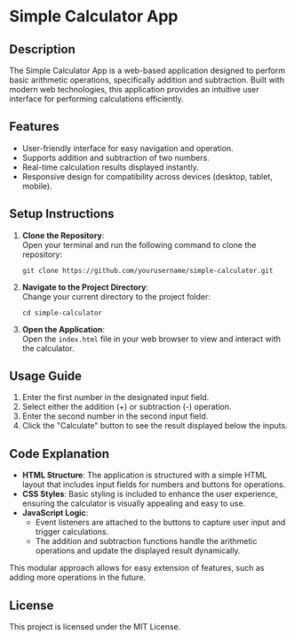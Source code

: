 # Simple Calculator App

## Description
The Simple Calculator App is a web-based application designed to perform basic arithmetic operations, specifically addition and subtraction. Built with modern web technologies, this application provides an intuitive user interface for performing calculations efficiently.

## Features
- User-friendly interface for easy navigation and operation.
- Supports addition and subtraction of two numbers.
- Real-time calculation results displayed instantly.
- Responsive design for compatibility across devices (desktop, tablet, mobile).

## Setup Instructions
1. **Clone the Repository**:  
   Open your terminal and run the following command to clone the repository:
   ```
   git clone https://github.com/yourusername/simple-calculator.git
   ```
   
2. **Navigate to the Project Directory**:  
   Change your current directory to the project folder:
   ```
   cd simple-calculator
   ```

3. **Open the Application**:  
   Open the `index.html` file in your web browser to view and interact with the calculator.

## Usage Guide
1. Enter the first number in the designated input field.
2. Select either the addition (+) or subtraction (-) operation.
3. Enter the second number in the second input field.
4. Click the "Calculate" button to see the result displayed below the inputs.

## Code Explanation
- **HTML Structure**: The application is structured with a simple HTML layout that includes input fields for numbers and buttons for operations.
- **CSS Styles**: Basic styling is included to enhance the user experience, ensuring the calculator is visually appealing and easy to use.
- **JavaScript Logic**: 
  - Event listeners are attached to the buttons to capture user input and trigger calculations.
  - The addition and subtraction functions handle the arithmetic operations and update the displayed result dynamically.
  
This modular approach allows for easy extension of features, such as adding more operations in the future.

## License
This project is licensed under the MIT License.